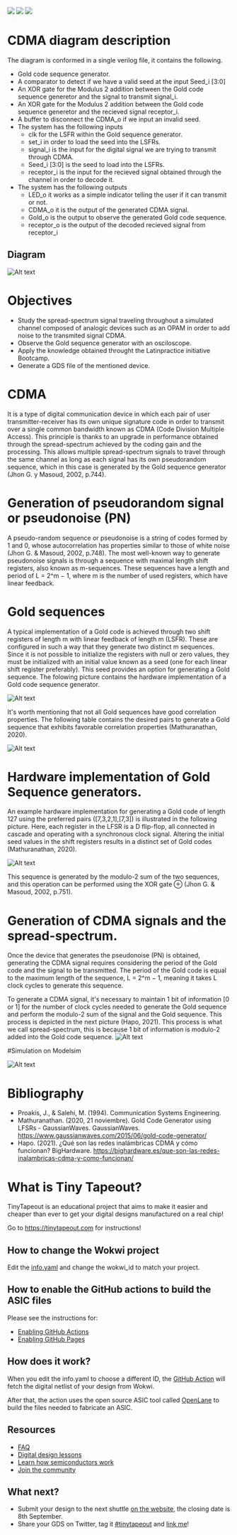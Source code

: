 ![](../../workflows/gds/badge.svg) ![](../../workflows/docs/badge.svg) ![](../../workflows/wokwi_test/badge.svg)
# CDMA diagram description
The diagram is conformed in a single verilog file, it contains the following.
  * Gold code sequence generator.
  * A comparator to detect if we have a valid seed at the input Seed_i [3:0]
  * An XOR gate for the Modulus 2 addition between the Gold code sequence generetor and the signal to transmit signal_i.
  * An XOR gate for the Modulus 2 addition between the Gold code sequence generetor and the recieved signal receptor_i.
  * A buffer to disconnect the CDMA_o if we input an invalid seed.
  * The system has the following inputs
    * clk for the LSFR within the Gold sequence generator.
    * set_i in order to load the seed into the LSFRs.
    * signal_i is the input for the digital signal we are trying to transmit through CDMA.
    * Seed_i [3:0] is the seed to load into the LSFRs.
    * receptor_i is the input for the recieved signal obtained through the channel in order to decode it.
  * The system has the following outputs
      * LED_o it works as a simple indicator telling the user if it can transmit or not.
      * CDMA_o it is the output of the generated CDMA signal.
      * Gold_o is the output to observe the generated Gold code sequence.
      * receptor_o is the output of the decoded recieved signal from receptor_i
## Diagram 
 ![Alt text](https://github.com/Santiago-Robledo/tt04-submission-template_santiago/assets/143015883/8cad173a-e757-4e7d-aeec-0cc5b74c1710)




# Objectives
 * Study the spread-spectrum signal traveling throughout a simulated channel composed of analogic devices such as an OPAM in order to add noise to the transmited signal CDMA.
 * Observe the Gold sequence generator with an osciloscope.
 * Apply the knowledge obtained throught the Latinpractice initiative Bootcamp.
 * Generate a GDS file of the mentioned device.

# CDMA
It is a type of digital communication device in which each pair of user transmitter-receiver has its own unique signature code in order to transmit over a single common bandwidth known as CDMA (Code Division Multiple Access). This principle is thanks to an upgrade in performance obtained through the spread-spectrum achieved by the coding gain and the processing. This allows multiple spread-spectrum signals to travel through the same channel as long as each signal has its own pseudorandom sequence, which in this case is generated by the Gold sequence generator (Jhon G. y Masoud, 2002, p.744).

# Generation of pseudorandom signal or pseudonoise (PN)

A pseudo-random sequence or pseudonoise is a string of codes formed by 1 and 0, whose autocorrelation has properties similar to those of white noise (Jhon G. & Masoud, 2002, p.748).
The most well-known way to generate pseudonoise signals is through a sequence with maximal length shift registers, also known as m-sequences.
These sequences have a length and period of L = 2^m − 1, where m is the number of used registers, which have linear feedback.

# Gold sequences
A typical implementation of a Gold code is achieved through two shift registers of length m with linear feedback of length m (LSFR). These are configured in such a way that they generate two distinct m sequences. Since it is not possible to initialize the registers with null or zero values, they must be initialized with an initial value known as a seed (one for each linear shift register preferably). This seed provides an option for generating a Gold sequence. The folowing picture contains the hardware implementation of a Gold code sequence generator.

![Alt text](https://github.com/Santiago-Robledo/tt04-submission-template_santiago/assets/143015883/335b5416-5360-4859-8c7e-ed5129809fb4)




It's worth mentioning that not all Gold sequences have good correlation properties. The following table contains the desired pairs to generate a Gold sequence that exhibits favorable correlation properties (Mathuranathan, 2020).

![Alt text](https://github.com/Santiago-Robledo/tt04-submission-template_santiago/assets/143015883/1ac48eee-f862-4f32-ad2d-1d34327463d0)



# Hardware implementation of Gold Sequence generators.
An example hardware implementation for generating a Gold code of length 127 using the preferred pairs ([7,3,2,1],[7,3]) is illustrated in the following picture. Here, each register in the LFSR is a D flip-flop, all connected in cascade and operating with a synchronous clock signal. Altering the initial seed values in the shift registers results in a distinct set of Gold codes (Mathuranathan, 2020).

![Alt text](https://github.com/Santiago-Robledo/tt04-submission-template_santiago/assets/143015883/ce2a57d5-ab79-49c1-9ba8-8a47040f32a6)




This sequence is generated by the modulo-2 sum of the two sequences, and this operation can be performed using the XOR gate ⊕ (Jhon G. & Masoud, 2002, p.751).

# Generation of CDMA signals and the spread-spectrum.
Once the device that generates the pseudonoise (PN) is obtained, generating the CDMA signal requires considering the period of the Gold code and the signal to be transmitted. The period of the Gold code is equal to the maximum length of the sequence, L = 2^m − 1, meaning it takes L clock cycles to generate this sequence.

To generate a CDMA signal, it's necessary to maintain 1 bit of information [0 or 1] for the number of clock cycles needed to generate the Gold sequence and perform the modulo-2 sum of the signal and the Gold sequence. This process is depicted in the next picture (Hapo, 2021). This process is what we call spread-spectrum, this is because 1 bit of information is modulo-2 added into the Gold code sequence.
![Alt text](https://github.com/Santiago-Robledo/tt04-submission-template_santiago/assets/143015883/2a6e1cfa-2743-4386-a678-838ab59bb8c4)


#Simulation on Modelsim

![Alt text](https://github.com/Santiago-Robledo/tt04-CDMA-Spread-Spectrum/assets/143015883/4005fc24-08f0-4a15-ad44-9dfd33f714ea)


# Bibliography
 * Proakis, J., & Salehi, M. (1994). Communication Systems Engineering. 
 * Mathuranathan. (2020, 21 noviembre). Gold Code Generator using LFSRs - GaussianWaves. GaussianWaves. https://www.gaussianwaves.com/2015/06/gold-code-generator/
 * Hapo. (2021). ¿Qué son las redes inalámbricas CDMA y cómo funcionan? BigHardware. https://bighardware.es/que-son-las-redes-inalambricas-cdma-y-como-funcionan/
 

# What is Tiny Tapeout?

TinyTapeout is an educational project that aims to make it easier and cheaper than ever to get your digital designs manufactured on a real chip!

Go to https://tinytapeout.com for instructions!

## How to change the Wokwi project

Edit the [info.yaml](info.yaml) and change the wokwi_id to match your project.

## How to enable the GitHub actions to build the ASIC files

Please see the instructions for:

- [Enabling GitHub Actions](https://tinytapeout.com/faq/#when-i-commit-my-change-the-gds-action-isnt-running)
- [Enabling GitHub Pages](https://tinytapeout.com/faq/#my-github-action-is-failing-on-the-pages-part)

## How does it work?

When you edit the info.yaml to choose a different ID, the [GitHub Action](.github/workflows/gds.yaml) will fetch the digital netlist of your design from Wokwi.

After that, the action uses the open source ASIC tool called [OpenLane](https://www.zerotoasiccourse.com/terminology/openlane/) to build the files needed to fabricate an ASIC.

## Resources

- [FAQ](https://tinytapeout.com/faq/)
- [Digital design lessons](https://tinytapeout.com/digital_design/)
- [Learn how semiconductors work](https://tinytapeout.com/siliwiz/)
- [Join the community](https://discord.gg/rPK2nSjxy8)

## What next?

- Submit your design to the next shuttle [on the website](https://tinytapeout.com/#submit-your-design), the closing date is 8th September.
- Share your GDS on Twitter, tag it [#tinytapeout](https://twitter.com/hashtag/tinytapeout?src=hashtag_click) and [link me](https://twitter.com/matthewvenn)!
